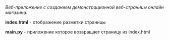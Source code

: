 *Веб-приложение с созданием демонстрационной веб-страницы онлайн магазина.*

**index.html** - отображение разметки страницы

**main.py** - приложение которое возвращает страницу из index.html